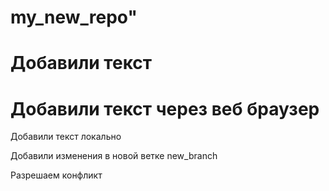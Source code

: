 ﻿# my_new_repo"

# Добавили текст 

# Добавили текст через веб браузер

Добавили текст локально

Добавили изменения в новой ветке new_branch

Разрешаем  конфликт
